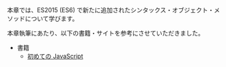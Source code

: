 本章では、ES2015 (ES6) で新たに追加されたシンタックス・オブジェクト・メソッドについて学びます。

本章執筆にあたり、以下の書籍・サイトを参考にさせていただきました。

- 書籍
  - [初めての JavaScript](https://www.oreilly.co.jp/books/9784873117836/)
